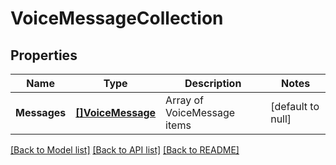 # VoiceMessageCollection

## Properties
Name | Type | Description | Notes
------------ | ------------- | ------------- | -------------
**Messages** | [**[]VoiceMessage**](VoiceMessage.md) | Array of VoiceMessage items | [default to null]

[[Back to Model list]](../README.md#documentation-for-models) [[Back to API list]](../README.md#documentation-for-api-endpoints) [[Back to README]](../README.md)


